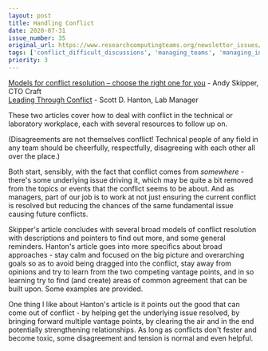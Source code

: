 ```yaml
---
layout: post
title: Handling Conflict
date: 2020-07-31
issue_number: 35
original_url: https://www.researchcomputingteams.org/newsletter_issues/0035
tags: ['conflict_difficult_discussions', 'managing_teams', 'managing_individuals']
priority: 3
---
```


<!-- markdownlint-disable MD033 -->
<!-- markdownlint-disable MD041 -->
<!-- markdownlint-disable MD049 -->

[Models for conflict resolution – choose the right one for you](https://ctocraft.com/blog/models-for-conflict-resolution-choose-the-right-one-for-you/) - Andy Skipper, CTO Craft<br/>
[Leading Through Conflict](https://www.labmanager.com/leadership-and-staffing/leading-through-conflict-2557) - Scott D. Hanton, Lab Manager

These two articles cover how to deal with conflict in the technical or laboratory workplace, each with several resources to follow up on.

(Disagreements are not themselves conflict! Technical people of any field in any team should be cheerfully, respectfully, disagreeing with each other all over the place.)

Both start, sensibly, with the fact that conflict comes from *somewhere* - there's some underlying issue driving it, which may be quite a bit removed from the topics or events that the conflict seems to be about. And as managers, part of our job is to work at not just ensuring the current conflict is resolved but reducing the chances of the same fundamental issue causing future conflicts.

Skipper's article concludes with several broad models of conflict resolution with descriptions and pointers to find out more, and some general reminders. Hanton's article goes into more specifics about broad approaches - stay calm and focused on the big picture and overarching goals so as to avoid being dragged into the conflict, stay away from opinions and try to learn from the two competing vantage points, and in so learning try to find (and create) areas of common agreement that can be built upon. Some examples are provided.

One thing I like about Hanton's article is it points out the good that can come out of conflict - by helping get the underlying issue resolved, by bringing forward multiple vantage points, by clearing the air and in the end potentially strengthening relationships. As long as conflicts don't fester and become toxic, some disagreement and tension is normal and even helpful.
